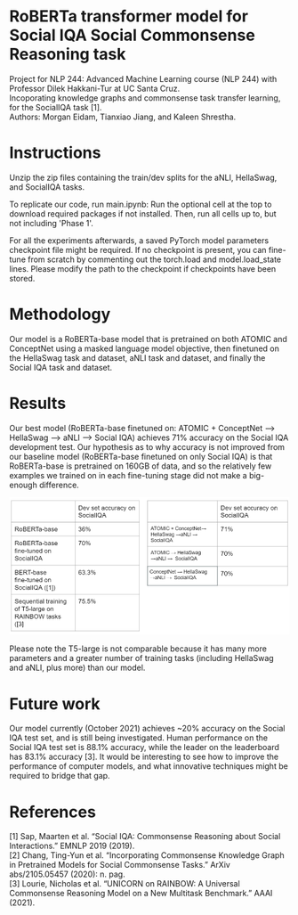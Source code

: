 # RoBERTa transformer model for Social IQA Social Commonsense Reasoning task
Project for NLP 244: Advanced Machine Learning course (NLP 244) with Professor Dilek Hakkani-Tur at UC Santa Cruz.\
Incoporating knowledge graphs and commonsense task transfer learning, for the SocialIQA task [1].\
Authors: Morgan Eidam, Tianxiao Jiang, and Kaleen Shrestha. 

# Instructions
Unzip the zip files containing the train/dev splits for the aNLI, HellaSwag, and SocialIQA tasks.

To replicate our code, run main.ipynb:
Run the optional cell at the top to download required packages if not installed.
Then, run all cells up to, but not including 'Phase 1'.

For all the experiments afterwards, a saved PyTorch model parameters checkpoint file might be required. If no checkpoint is present, you can fine-tune from scratch by commenting out the torch.load and model.load_state lines. Please modify the path to the checkpoint if checkpoints have been stored.

# Methodology
Our model is a RoBERTa-base model that is pretrained on both ATOMIC and ConceptNet using a masked language model objective, then finetuned on the HellaSwag task and dataset, aNLI task and dataset, and finally the Social IQA task and dataset.

# Results
Our best model (RoBERTa-base finetuned on: ATOMIC + ConceptNet --> HellaSwag --> aNLI --> Social IQA) achieves 71% accuracy on the Social IQA development test. Our hypothesis as to why accuracy is not improved from our baseline model (RoBERTa-base finetuned on only Social IQA) is that RoBERTa-base is pretrained on 160GB of data, and so the relatively few examples we trained on in each fine-tuning stage did not make a big-enough difference.

![Results](socialiqa_experiments.txt.png)

Please note the T5-large is not comparable because it has many more parameters and a greater number of training tasks (including HellaSwag and aNLI, plus more) than our model.

# Future work
Our model currently (October 2021) achieves ~20% accuracy on the Social IQA test set, and is still being investigated. Human performance on the Social IQA test set is 88.1% accuracy, while the leader on the leaderboard has 83.1% accuracy [3]. It would be interesting to see how to improve the performance of computer models, and what innovative techniques might be required to bridge that gap.

# References
[1] Sap, Maarten et al. “Social IQA: Commonsense Reasoning about Social Interactions.” EMNLP 2019 (2019).\
[2] Chang, Ting-Yun et al. “Incorporating Commonsense Knowledge Graph in Pretrained Models for Social Commonsense Tasks.” ArXiv abs/2105.05457 (2020): n. pag.\
[3] Lourie, Nicholas et al. “UNICORN on RAINBOW: A Universal Commonsense Reasoning Model on a New Multitask Benchmark.” AAAI (2021).
